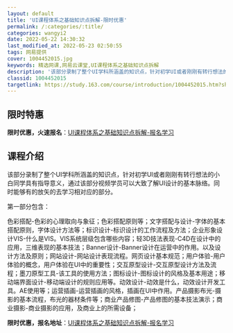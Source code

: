 ```yaml
---
layout: default
title: 'UI课程体系之基础知识点拆解-限时优惠'
permalink: /:categories/:title/
categories: wangyi2
date: 2022-05-22 14:30:32
last_modified_at: 2022-05-23 02:50:55
tags: 网易提供
cover: 1004452015.jpg
keywords: 精选网课,网易云课堂,UI课程体系之基础知识点拆解
description: '该部分录制了整个UI学科所涵盖的知识点，针对初学UI或者刚刚有转行想法的小白同学具有指导意义，通过该部分视频学员可以大致'
classid: 1004452015
targetlink: https://study.163.com/course/introduction/1004452015.htm?share=1&shareId=1025206652&utm_campaign=share&utm_medium=iphoneShare&utm_source=&utm_u=1025206652
---
```


## 限时特惠

**限时优惠，火速报名**：[UI课程体系之基础知识点拆解-报名学习](https://study.163.com/course/introduction/1004452015.htm?share=1&shareId=1025206652&utm_campaign=share&utm_medium=iphoneShare&utm_source=&utm_u=1025206652)

## 课程介绍

该部分录制了整个UI学科所涵盖的知识点，针对初学UI或者刚刚有转行想法的小白同学具有指导意义，通过该部分视频学员可以大致了解UI设计的基本脉络。同时能够有的放矢的去学习相对应的部分。

 第一部分包含： 

色彩搭配-色彩的心理取向与象征；色彩搭配原则等；文字搭配与设计-字体的基本搭配原则，字体设计方法等；标识设计-标识设计的工作流程及方法；企业形象设计VIS-什么是VIS。VIS系统层级包含哪些内容；轻3D技法表现-C4D在设计中的应用，三维表现的基本技法；Banner设计-Banner设计在运营中的作用。以及设计方法及原则；网站设计-网站设计表现流程。网页设计基本规范；用户体验-用户体验的概念，用户体验在UI中的重要性；交互原型设计-交互原型设计方法及流程；墨刀原型工具-该工具的使用方法；图标设计-图标设计的风格及基本用途；移动端界面设计-移动端设计的规则应用等。动效设计-动效是什么，动效设计开发工具。AE使用等；运营插画-运营插画的风格，插画在UI中作用。产品摄影布光-摄影的基本流程，布光的器材条件等；商业产品修图-产品修图的基本技法演示；商业摄影-商业摄影的应用，及商业上的所需设备；

**限时优惠，报名地址**：[UI课程体系之基础知识点拆解-报名学习](https://study.163.com/course/introduction/1004452015.htm?share=1&shareId=1025206652&utm_campaign=share&utm_medium=iphoneShare&utm_source=&utm_u=1025206652)

